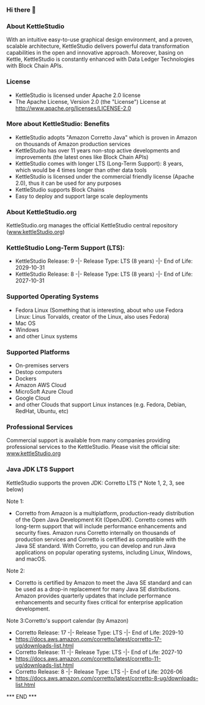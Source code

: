 ### Hi there 👋



### About KettleStudio

With an intuitive easy-to-use graphical design environment, and a proven, scalable architecture, KettleStudio delivers powerful data transformation capabilities in the open and innovative approach. Moreover, basing on Kettle, KettleStudio is constantly enhanced with Data Ledger Technologies with Block Chain APIs.  



### License
 - KettleStudio is licensed under Apache 2.0 license
 - The Apache License, Version 2.0 (the "License") License at http://www.apache.org/licenses/LICENSE-2.0



### More about KettleStudio: Benefits
 - KettleStudio adopts "Amazon Corretto Java" which is proven in Amazon on thousands of Amazon production services
 - KettleStudio has over 11 years non-stop active developments and improvements (the latest ones like Block Chain APIs) 
 - KettleStudio comes with longer LTS (Long-Term Support): 8 years, which would be 4 times longer than other data tools
 - KettleStudio is licensed under the  commercial friendly license (Apache 2.0), thus it can be used for any purposes
 - KettleStudio supports Block Chains
 - Easy to deploy and support large scale deployments



### About KettleStudio.org

KettleStudio.org manages the official KettleStudio central repository
(www.kettleStudio.org)



### KettleStudio Long-Term Support (LTS): 
- KettleStudio Release: 9 -|- Release Type: LTS (8 years) -|- End of Life: 2029-10-31  
- KettleStudio Release: 8 -|- Release Type: LTS (8 years) -|- End of Life: 2027-10-31



### Supported Operating Systems
- Fedora Linux  (Something that is interesting, about who use Fedora Linux: Linus Torvalds, creator of the Linux, also uses Fedora) 
- Mac OS
- Windows
- and other Linux systems



### Supported Platforms
- On-premises servers
- Destop computers
- Dockers
- Amazon AWS Cloud
- MicroSoft Azure Cloud
- Google Cloud
- and other Clouds that support Linux instances (e.g. Fedora, Debian, RedHat, Ubuntu, etc)



### Professional Services
Commercial support is available from many companies providing professional services to the KettleStudio.
Please visit the official site: www.kettleStudio.org



### Java JDK LTS Support
KettleStudio supports the proven JDK: Corretto LTS (* Note 1, 2, 3, see below)

Note 1:
- Corretto from Amazon is a multiplatform, production-ready distribution of the Open Java Development Kit (OpenJDK). Corretto comes with long-term support that will include performance enhancements and security fixes. Amazon runs Corretto internally on thousands of production services and Corretto is certified as compatible with the Java SE standard. With Corretto, you can develop and run Java applications on popular operating systems, including Linux, Windows, and macOS.

Note 2:
- Corretto is certified by Amazon to meet the Java SE standard and can be used as a drop-in replacement for many Java SE distributions. Amazon provides quarterly updates that include performance enhancements and security fixes critical for enterprise application development.

Note 3:Corretto's support calendar (by Amazon)
- Corretto Release: 17 -|- Release Type: LTS -|- End of Life: 2029-10
- https://docs.aws.amazon.com/corretto/latest/corretto-17-ug/downloads-list.html
- Corretto Release: 11 -|- Release Type: LTS -|- End of Life: 2027-10
- https://docs.aws.amazon.com/corretto/latest/corretto-11-ug/downloads-list.html
- Corretto Release:  8 -|- Release Type: LTS -|- End of Life: 2026-06
- https://docs.aws.amazon.com/corretto/latest/corretto-8-ug/downloads-list.html

*** END ***
